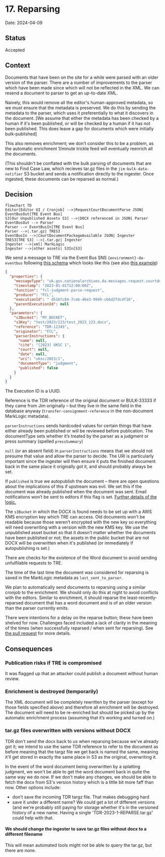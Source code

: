 # 17. Reparsing

Date: 2024-04-09

## Status

Accepted

## Context

Documents that have been on the site for a while were parsed with an older version of the parser. There are a number
of improvements to the parser which have been made since which will not be reflected in the XML. We can resend a document to parser to get an up-to-date XML.

Naively, this would remove all the editor's human-approved metadata, so we must ensure that the metadata is preserved.
We do this by sending the metadata to the parser, which uses it preferentially to what it discovers in the document.
[We assume that either the metadata has been checked by a human if it's been published, or will be checked by a human
if it has not been published. This does leave a gap for documents which were initially bulk-published]

This also removes enrichment; we don't consider this to be a problem, as the automatic enrichment 1/minute trickle feed
will eventually reenrich all the documents.

(This shouldn't be conflated with the bulk parsing of documents that are new to Find Case Law, which recieves tar.gz
files in the `jim-bulk-data-notifier` S3 bucket and sends a notification directly to the ingester. Once ingested,
these documents can be reparsed as normal.)

## Decision

```mermaid
flowchart TD
Editor[Editor UI / Cronjob] -->|RequestCourtDocumentParse JSON| EventBusOut[TRE Event Bus]
S3[Our Unpublished Assets S3] -->|DOCX referenced in JSON| Parser
EventBusOut --> Parser
Parser --> EventBusIn[TRE Event Bus]
Parser -->|.tar.gz| TRES3
EventBusIn -->|CourtDocumentPackageAvailable JSON| Ingester
TRES3[TRE S3] -->|.tar.gz| Ingester
Ingester -->|xml| MarkLogic
Ingester -->|other assets| S3In[S3]
```

We send a message to TRE via the Event Bus SNS `{environment}-da-eventbus` following [this schema](https://github.com/nationalarchives/da-transform-schemas/blob/main/tre_schemas/avro/uk/gov/nationalarchives/da/messages/request/request-courtdocument-parse.avsc) which looks like this (see also [this example](https://github.com/nationalarchives/da-transform-schemas/blob/main/json-examples-new-schema/request-courtdocument-parse.json))

```json
{
  "properties": {
    "messageType": "uk.gov.nationalarchives.da.messages.request.courtdocument.parse.RequestCourtDocumentParse",
    "timestamp": "2023-01-01T12:00:00Z",
    "function": "fcl-judgment-parse-request",
    "producer": "FCL",
    "executionId": " d516fc84-7ceb-46e3-9949-cb6d2fdcdf16",
    "parentExecutionId": null
  },
  "parameters": {
    "s3Bucket": "MY_BUCKET",
    "s3Key": "test/2023/123/test_2023_123.docx",
    "reference": "TDR-12345",
    "originator": "FCL",
    "parserInstructions": {
      "name": null,
      "cite": "[2023] UKSC 1",
      "court": null,
      "date": null,
      "uri": "uksc/2023/1",
      "documentType": "judgment",
      "published": false
    }
  }
}
```

The Execution ID is a UUID.

Reference is the TDR reference of the original document or BULK-33333 if they came from Jim originally – but they live in the same field in the database anyway (`transfer-consignment-reference` in the non-document MarkLogic metadata).

`parserInstructions` sends hardcoded values for certain things that have either already been published or will be reviewed before publication. The documentType sets whether it’s treated by the parser as a judgment or press summary (spelled `pressSummary`)

`null` (or an absent field) in `parserInstructions` means that we should not presume that value and allow the parser to decide. The URI is particularly important since the ingester will then ensure it puts the finished document back in the same place it originally got it, and should probably always be set.

If `published` is true we autopublish the document – there are open questions about the implications of this if upstream was evil. We set this if the document was already published when the document was sent. Email notifications won’t be sent to editors if this flag is set. [Further details of the logic.](../arch/include/ingester_decision.md)

The `s3Bucket` in which the DOCX is found needs to be set up with a AWS KMS encryption key which TRE can access. Old documents won't be readable because those weren’t encrypted with the new key so everything will need overwriting with a version with the new KMS key. We use the unpublished asset bucket so that it doesn’t matter whether the documents have been published or not; the assets in the public bucket that are not DOCX will be overwritten when it's published (or immediately if autopublishing is set.)

There are checks for the existence of the Word document to avoid sending unfulfilable requests to TRE.

The time of the last time the document was considered for reparsing is saved in the MarkLogic metadata as `last_sent_to_parser`.

We plan to automatically send documents to reparsing using a similar cronjob to the enrichment. We should only do this at
night to avoid conflicts with the editors. Similar to enrichment,
it should reparse the least-recently-reparsed document that
has a word document and is of an older version than the parser
currently emits.

There were intentions for a delay on the reparse button; these have been shelved for now. Challenges faced included a lack of clarity in the meaning of the times
(when successfully reparsed / when sent for reparsing). See [the pull request](https://github.com/nationalarchives/ds-caselaw-editor-ui/pull/1411) for more details.

## Consequences

### Publication risks if TRE is compromised

It was flagged up that an attacker could publish a document without human review.

### Enrichment is destroyed (temporarily)

The XML document will be completely rewritten by the parser (except for those fields specified above) and therefore all enrichment will be destroyed. The document will need to be re-enriched but should be picked up by the automatic enrichment process (assuming that it’s working and turned on.)

### tar.gz files overwritten with versions without DOCX

TDR don't send the docx back to us when reparsing because we've already got it; we intend to use the same TDR reference to refer to the document as before meaning that the targz file we get back is named the same, meaning it'll get stored in exactly the same place in S3 as the original, overwriting it.

In the event of the word document being overwritten by a splatting judgment, we won't be able to get the word document back in quite the same way we do now. If we don't make any changes, we should be able to fetch the docx from S3's version history which is a little bit more faff than now.
Other options include:

- don't save the incoming TDR targz file. That makes debugging hard
- save it under a different name? We could get a lot of different versions (and we're probably still paying for storage whether it's in the versioned history of a new name. Having a single 'TDR-2023-1-REPARSE.tar.gz' could help with that.

#### We should change the ingester to save tar.gz files without docx to a different filename

This will mean automated tools might not be able to query the tar.gz, but there are none.
